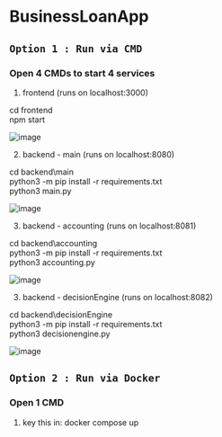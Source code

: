 # BusinessLoanApp


## `Option 1 : Run via CMD`

### Open 4 CMDs to start 4 services

1) frontend (runs on localhost:3000)

cd frontend \
npm start

![image](https://user-images.githubusercontent.com/15668158/234330961-c08649b5-e96f-4f30-a371-b5be8696cd0e.png)


2) backend - main (runs on localhost:8080)

cd backend\main \
python3 -m pip install -r requirements.txt \
python3 main.py

![image](https://user-images.githubusercontent.com/15668158/234331118-68e159a7-e687-4234-bc0f-df48426dc3bb.png)


3) backend - accounting (runs on localhost:8081)

cd backend\accounting \
python3 -m pip install -r requirements.txt \
python3 accounting.py

![image](https://user-images.githubusercontent.com/15668158/234331210-58c57209-c575-4864-b789-a6a6ab999410.png)


3) backend - decisionEngine (runs on localhost:8082)

cd backend\decisionEngine \
python3 -m pip install -r requirements.txt \
python3 decisionengine.py

![image](https://user-images.githubusercontent.com/15668158/234331679-0b4793ea-da60-42a7-b1a0-c393e1176108.png)

## `Option 2 : Run via Docker`

### Open 1 CMD

1) key this in: docker compose up

